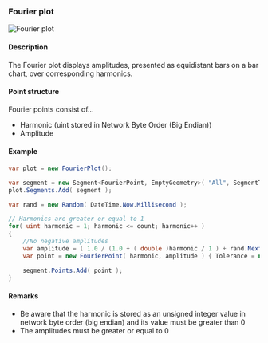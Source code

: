 [preview]: gfx/Fourier.png "Fourier plot"
<br/>
### Fourier plot

![Fourier plot][preview]

#### Description

The Fourier plot displays amplitudes, presented as equidistant bars on a bar chart, over corresponding harmonics.

#### Point structure

Fourier points consist of...

* Harmonic (uint stored in Network Byte Order (Big Endian))
* Amplitude

#### Example

```csharp
var plot = new FourierPlot();

var segment = new Segment<FourierPoint, EmptyGeometry>( "All", SegmentTypes.None );
plot.Segments.Add( segment );

var rand = new Random( DateTime.Now.Millisecond );

// Harmonics are greater or equal to 1
for( uint harmonic = 1; harmonic <= count; harmonic++ )
{
	//No negative amplitudes
	var amplitude = ( 1.0 / (1.0 + ( double )harmonic / 1 ) + rand.NextDouble() * 0.2 ) * 0.0025;
	var point = new FourierPoint( harmonic, amplitude ) { Tolerance = new Tolerance( null, 0.0003 ) };

	segment.Points.Add( point );
}
```
#### Remarks
* Be aware that the harmonic is stored as an unsigned integer value in network byte order (big endian) and its value must be greater than 0
* The amplitudes must be greater or equal to 0 
<br/>
<br/>